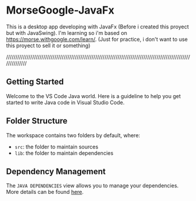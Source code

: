 # MorseGoogle-JavaFx
This is a desktop app developing with JavaFx (Before i created this proyect but with JavaSwing). I'm learning so i'm based on https://morse.withgoogle.com/learn/. (Just for practice, i don't want to use this proyect to sell it or something)

//////////////////////////////////////////////////////////////////////////////////////////////////////////////

## Getting Started

Welcome to the VS Code Java world. Here is a guideline to help you get started to write Java code in Visual Studio Code.

## Folder Structure

The workspace contains two folders by default, where:

- `src`: the folder to maintain sources
- `lib`: the folder to maintain dependencies

## Dependency Management

The `JAVA DEPENDENCIES` view allows you to manage your dependencies. More details can be found [here](https://github.com/microsoft/vscode-java-pack/blob/master/release-notes/v0.9.0.md#work-with-jar-files-directly).
